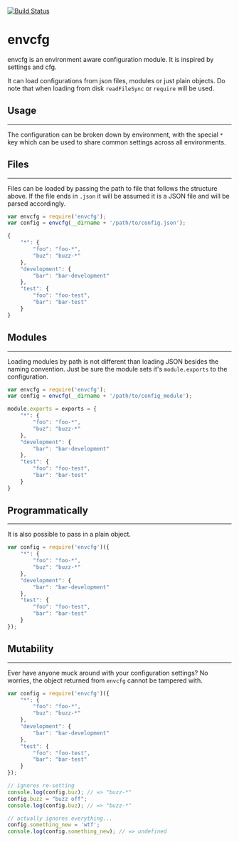 
[![Build Status](https://secure.travis-ci.org/[gjohnson]/[envcfg].png)](http://travis-ci.org/[gjohnson]/[envcfg])

# envcfg

envcfg is an environment aware configuration module. It is inspired by settings and cfg.

It can load configurations from json files, modules or just plain objects. Do note that when loading from disk `readFileSync` or `require` will be used.

## Usage
*****

The configuration can be broken down by environment, with the special `*` key which can be used to share common settings across all environments.

## Files
*****

Files can be loaded by passing the path to file that follows the structure above. If the file ends in `.json` it will be assumed it is a JSON file and will be parsed accordingly. 

```javascript
var envcfg = require('envcfg');
var config = envcfg(__dirname + '/path/to/config.json');
```

```javascript
{
	"*": {
		"foo": "foo-*",
		"buz": "buzz-*"
	},
	"development": {
		"bar": "bar-development"
	},
	"test": {
		"foo": "foo-test",
		"bar": "bar-test"
	}
}
```

## Modules
*****

Loading modules by path is not different than loading JSON besides the naming convention. Just be sure the module sets it's `module.exports` to the configuration.

```javascript
var envcfg = require('envcfg');
var config = envcfg(__dirname + '/path/to/config_module');
```

```javascript
module.exports = exports = {
	"*": {
		"foo": "foo-*",
		"buz": "buzz-*"
	},
	"development": {
		"bar": "bar-development"
	},
	"test": {
		"foo": "foo-test",
		"bar": "bar-test"
	}
}
```

## Programmatically
*****

It is also possible to pass in a plain object.

```javascript
var config = require('envcfg')({
	"*": {
		"foo": "foo-*",
		"buz": "buzz-*"
	},
	"development": {
		"bar": "bar-development"
	},
	"test": {
		"foo": "foo-test",
		"bar": "bar-test"
	}
});
```

## Mutability
*****

Ever have anyone muck around with your configuration settings? No worries, the object returned from `envcfg` cannot be tampered with.

```javascript
var config = require('envcfg')({
	"*": {
		"foo": "foo-*",
		"buz": "buzz-*"
	},
	"development": {
		"bar": "bar-development"
	},
	"test": {
		"foo": "foo-test",
		"bar": "bar-test"
	}
});

// ignores re-setting
console.log(config.buz); // => "buzz-*"
config.buzz = "buzz off";
console.log(config.buz); // => "buzz-*"

// actually ignores everything...
config.something_new = 'wtf';
console.log(config.something_new); // => undefined
```












